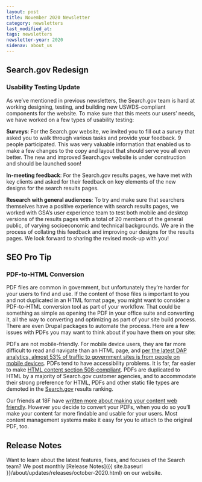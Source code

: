 ```yaml
---
layout: post
title: November 2020 Newsletter
category: newsletters
last_modified_at: 
tags: newsletters
newsletter-year: 2020
sidenav: about_us
---
```

## Search.gov Redesign 
### Usability Testing Update 

As we’ve mentioned in previous newsletters, the Search.gov team is hard at working designing, testing, and building new USWDS-compliant components for the website. To make sure that this meets our users’ needs, we have worked on a few types of usability testing:

**Surveys**: For the Search.gov website, we invited you to fill out a survey that asked you to walk through various tasks and provide your feedback. 9 people participated. This was very valuable information that enabled us to make a few changes to the copy and layout that should serve you all even better. The new and improved Search.gov website is under construction and should be launched soon! 

**In-meeting feedback**: For the Search.gov results pages, we have met with key clients and asked for their feedback on key elements of the new designs for the search results pages. 

**Research with general audiences**: To try and make sure that searchers themselves have a positive experience with search results pages, we worked with GSA’s user experience team to test both mobile and desktop versions of the results pages with a total of 20 members of the general public, of varying socioeconomic and technical backgrounds. We are in the process of collating this feedback and improving our designs for the results pages. We look forward to sharing the revised mock-up with you!

## SEO Pro Tip 
### PDF-to-HTML Conversion 

PDF files are common in government, but unfortunately they’re harder for your users to find and use. If the content of those files is important to you and not duplicated in an HTML format page, you might want to consider a PDF-to-HTML conversion tool as part of your workflow. That could be something as simple as opening the PDF in your office suite and converting it, all the way to converting and optimizing as part of your site build process. There are even Drupal packages to automate the process. Here are a few issues with PDFs you may want to think about if you have them on your site:

PDFs are not mobile-friendly. For mobile device users, they are far more difficult to read and navigate than an HTML page, and [per the latest DAP analytics, almost 53% of traffic to government sites is from people on mobile devices](https://analytics.usa.gov/). PDFs tend to have accessibility problems. It is far, far easier to make [HTML content section 508-compliant](https://www.section508.gov/create/web-content). PDFs are duplicated to HTML by a majority of Search.gov customer agencies, and to accommodate their strong preference for HTML, PDFs and other static file types are demoted in the [Search.gov](http://search.gov/) results ranking.

Our friends at 18F have [written more about making your content web friendly](https://content-guide.18f.gov/our-approach/make-content-web-friendly/). However you decide to convert your PDFs, when you do so you’ll make your content far more findable and usable for your users. Most content management systems make it easy for you to attach to the original PDF, too.

## Release Notes

Want to learn about the latest features, fixes, and focuses of the Search team? We post monthly [Release Notes]({{ site.baseurl }}/about/updates/releases/october-2020.html) on our website.